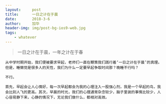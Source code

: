 ```yaml
---
layout:     post
title:      一日之计在于晨
date:       2018-3-6
author:     加华
header-img: img/post-bg-ios9-web.jpg
tags:
    - whatever
---
```

> 一日之计在于晨，一年之计在于春

	从中学时期开始，我们便被要求早起，老师们一直在鞭策我们践行着‘一日之计在于晨’的真理。但是，睡懒觉是很多人的天性，我们为什么一定要早起争取时间那？晚睡不行吗？
	
	不行。
	
	首先，早起会让人心情好，每一次早起都会为我的心理注入一股强心剂，我是一个早起的鸟，我会比别人飞的更高。其次，早晨的时光，我们的心理通常杂念较少，脑子里装的事情比较少，人心容易静下来，心静的情况下，无论我们做什么，都相对高效。
